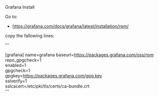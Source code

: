 Grafana Install 


Go to: 
 - https://grafana.com/docs/grafana/latest/installation/rpm/
 
 
 copy the fallowing lines: 
 
 ''' 

[grafana]
name=grafana
baseurl=https://packages.grafana.com/oss/rpm  
repo_gpgcheck=1  
enabled=1  
gpgcheck=1  
gpgkey=https://packages.grafana.com/gpg.key  
sslverify=1  
sslcacert=/etc/pki/tls/certs/ca-bundle.crt  
 '''
